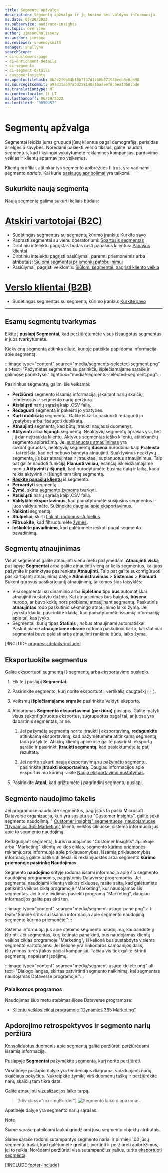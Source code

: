 ```yaml
---
title: Segmentų apžvalga
description: Segmentų apžvalga ir jų kūrimo bei valdymo informacija.
ms.date: 05/20/2022
ms.subservice: audience-insights
ms.topic: overview
author: JimsonChalissery
ms.author: jimsonc
ms.reviewer: v-wendysmith
manager: shellyha
searchScope:
- ci-customers-page
- ci-enrichment-details
- ci-segments
- ci-segment-details
- customerInsights
ms.openlocfilehash: 8b2c2f9b84bf8b7f37d1468b871946ecb3e6aa98
ms.sourcegitcommit: a97d31a647a5d259140a1baaeef8c6ea10b8cbde
ms.translationtype: MT
ms.contentlocale: lt-LT
ms.lasthandoff: 06/29/2022
ms.locfileid: "9050957"
---
```

# <a name="segments-overview"></a>Segmentų apžvalga

Segmentai leidžia jums grupuoti jūsų klientus pagal demografiją, perlaidas ar elgesio savybes. Norėdami pasiekti verslo tikslus, galite naudoti segmentus, kad tikslingai vykdytumėte reklamines kampanijas, pardavimo veiklas ir klientų aptarnavimo veiksmus.

Klientų profiliai, atitinkantys segmento apibrėžties filtrus, yra vadinami segmento *nariais*. Kai kurie [paslaugų apribojimai](/dynamics365/customer-insights/service-limits) yra taikomi.

## <a name="create-a-new-segment"></a>Sukurkite naują segmentą

Naują segmentą galima sukurti keliais būdais: 

# <a name="individual-consumers-b-to-c"></a>[Atskiri vartotojai (B2C)](#tab/b2c)

- Sudėtingas segmentas su segmentų kūrimo įrankiu: [Kurkite savo](segment-builder.md#create-a-new-segment) 
- Paprasti segmentai su vienu operatoriumi: [Spartusis segmentas](segment-builder.md#quick-segments) 
- Dirbtiniu intelektu pagrįstas būdas rasti panašius klientus: [Panašūs klientai](find-similar-customer-segments.md) 
- Dirbtiniu intelektu pagrįsti pasiūlymai, paremti priemonėmis arba atributais: [Siūlomi segmentai priemonių patobulinimui](suggested-segments.md) 
- Pasiūlymai, pagrįsti veiklomis: [Siūlomi segmentai, pagrįsti kliento veikla](suggested-segments-activity.md) 

# <a name="business-accounts-b-to-b"></a>[Verslo klientai (B2B)](#tab/b2b)

- Sudėtingas segmentas su segmentų kūrimo įrankiu: [Kurkite savo](segment-builder.md#create-a-new-segment)

---

## <a name="manage-existing-segments"></a>Esamų segmentų tvarkymas

Eikite į **puslapį Segmentai**, kad peržiūrėtumėte visus išsaugotus segmentus ir juos tvarkytumėte.

Kiekvieną segmentą atitinka eilutė, kurioje pateikta papildoma informacija apie segmentą.

:::image type="content" source="media/segments-selected-segment.png" alt-text="Pažymėtas segmentas su parinkčių išplečiamajame sąraše ir galimose parinktyse." lightbox="media/segments-selected-segment.png":::

Pasirinkus segmentą, galimi šie veiksmai:

- **Peržiūrėti** segmento išsamią informaciją, įskaitant narių skaičių, tendencijas ir segmento narių peržiūrą.
- **Atsisiųsti** narių sąrašą kaip .CSV failą.
- **Redaguoti** segmentą ir pakeisti jo ypatybes.
- **Kurti dublikatą** segmentui. Galite iš karto pasirinkti redaguoti jo ypatybes arba išsaugoti dublikatą.
- **Atnaujinti** segmentą, kad būtų įtraukti naujausi duomenys.
- **Aktyvinti** arba **Išjungti** segmentą. Neaktyvių segmentų aprašas yra, bet į jį dar neįtraukta klientų. Aktyvus segmentas ieško klientų, atitinkančių segmento apibrėžimą. Jei [suplanuotas atnaujinimas](system.md#schedule-tab) yra sukonfigūruotas, neaktyvių segmentų **Būsena** nurodoma kaip **Praleista** – tai reiškia, kad net nebuvo bandyta atnaujinti. Suaktyvinus neaktyvų segmentą, jis bus atnaujintas ir įtrauktas į suplanuotus atnaujinimus.
  Taip pat galite naudoti funkciją **Planuoti vėliau**, esančią iškleidžiamajame meniu **Aktyvinti / išjungti**, kad nurodytumėte būsimą datą ir laiką, kada reikia aktyvinti ir išjungti tam tikrą segmentą.
- **[Raskite panašių klientų](find-similar-customer-segments.md)** iš segmento.
- **Pervardyti** segmentą.
- **Žymė**, skirta [segmento žymoms](work-with-tags-columns.md#manage-tags) tvarkyti.
- **Atsisiųsti** narių sąrašą kaip .CSV failą.
- **Valdykite eksportavimus**, kad pamatytumėte susijusius segmentus ir juos valdytumėte. [Sužinokite daugiau apie eksportavimus.](export-destinations.md)
- **Naikinti** segmentą.
- **Stulpeliai**, skirti [tinkinti rodomus stulpelius](work-with-tags-columns.md#customize-columns).
- **Filtruokite**, kad filtruotumėte [žymes](work-with-tags-columns.md#filter-on-tags).
- **Ieškokite pavadinimo**, kad galėtumėte ieškoti pagal segmento pavadinimą.

## <a name="refresh-segments"></a>Segmentų atnaujinimas

Visus segmentus galite atnaujinti vienu metu pažymėdami **Atnaujinti viską** puslapyje **Segmentai** arba galite atnaujinti vieną ar kelis segmentus, kai juos pažymite ir parinktyse pasirenkate **Atnaujinti**. Taip pat galite sukonfigūruoti pasikartojantį atnaujinimą dalyje **Administravimas** > **Sistemas** > **Planuoti**. Sukonfigūravus pasikartojantį atnaujinimą, taikomos šios taisyklės:

- Visi segmentai su dinaminio arba **išplėtimo** tipu **bus** automatiškai atnaujinti nustatytu dažniu. Kai atnaujinimas bus baigtas, **būsena** nurodo, ar buvo kokių nors problemų atnaujinant segmentą. Paskutinis **atnaujintas** rodo paskutinio sėkmingo atnaujinimo laiko žymą. Jei įvyksta klaida, pasirinkite klaidą, kad pamatytumėte išsamią informaciją apie tai, kas įvyko.
- Segmentai, kurių tipas **Statinis** *, nebus* atnaujinami automatiškai. Paskutiniame **atnaujintame ekrane** rodoma paskutinio karto, kai statiniai segmentai buvo paleisti arba atnaujinti rankiniu būdu, laiko žyma.

[!INCLUDE [progress-details-include](includes/progress-details-pane.md)]

## <a name="export-segments"></a>Eksportuokite segmentus

Galite eksportuoti segmentą iš segmentų arba [eksportavimo puslapio](export-destinations.md). 

1. Eikite į puslapį **Segmentai**.

1. Pasirinkite segmento, kurį norite eksportuoti, vertikalią daugtaškį (&vellip;).

1. Veiksmų **išplečiamajame srąraše** pasirinkite Valdyti eksportą.

1. Atidaromas **Segmento eksportavimai (peržiūra)** puslapis. Galite matyti visus sukonfigūruotus eksportus, sugrupuotus pagal tai, ar juose yra dabartinis segmentas, ar ne.

   1. Jei pažymėtą segmentą norite įtraukti į eksportavimą, **redaguokite** atitinkamą eksportavimą, kad pažymėtumėte atitinkamą segmentą, tada įrašykite. Atskirų klientų aplinkose galite pasirinkti eksportą sąraše ir pasirinkti **Įtraukti segmentą**, kad pasiektumėte tą patį rezultatą.

   1. Jei norite sukurti naują eksportavimą su pažymėtu segmentu, pasirinkite **Įtraukti eksportavimą**. Daugiau informacijos apie eksportavimo kūrimą rasite [Naujo eksportavimo nustatymas](export-destinations.md#set-up-a-new-export).

1. Pasirinkite **Atgal**, kad grįžtumėte į pagrindinį segmentų puslapį.

## <a name="track-usage-of-a-segment"></a>Segmento naudojimo takelis

Jei programose naudojate segmentus, pagrįstus ta pačia Microsoft Dataverse organizacija, kuri yra susieta su "Customer Insights", galite sekti segmento naudojimą. " [Customer Insights" segmentuose, naudojamuose "Dynamics 365 Marketing"](/dynamics365/marketing/real-time-marketing-ci-profile) klientų veiklos cikluose, sistema informuoja jus apie to segmento naudojimą.

Redaguojant segmentą, kuris naudojamas "Customer Insights" aplinkoje arba "Marketing" klientų veiklos ciklas, segmento [kūrimo priemonės](segment-builder.md) reklamjuostė informuoja apie priklausomybes. Išsamią priklausomybės informaciją galite patikrinti tiesiai iš reklamjuostės arba segmento **kūrimo priemonėje pasirinkę Naudojimas**.

Segmento **naudojimo** srityje rodoma išsami informacija apie šio segmento naudojimą programomis, pagrįstomis Dataverse programomis. Jei segmentai naudojami klientų veiklos cikluose, rasite saitą, kad galėtumėte patikrinti veiklos ciklą programoje "Marketing", kur naudojamas šis segmentas. Jei turite leidimus pasiekti programą "Marketing", daugiau informacijos galite pasiekti ten.

:::image type="content" source="media/segment-usage-pane.png" alt-text="Šoninė sritis su išsamia informacija apie segmento naudojimą segmento kūrimo priemonėje.":::

Sistema informuoja jus apie stebimo segmento naudojimą, kai bandote jį ištrinti. Jei segmentas, kurį ketinate panaikinti, bus naudojamas klientų veiklos ciklas programoje "Marketing", ši kelionė bus sustabdyta visiems segmento vartotojams. Jei kelionė yra rinkodaros kampanijos dalis, ištrynimas turės įtakos pačiai kampanijai. Tačiau vis tiek galite ištrinti segmentą, nepaisant įspėjimų.

:::image type="content" source="media/segment-usage-delete.png" alt-text="Dialogo langas, skirtas patvirtinti segmento naikinimą, kai segmentas naudojamas Dataverse programoje.":::

### <a name="supported-apps"></a>Palaikomos programos

Naudojimas šiuo metu stebimas šiose Dataverse programose:

- [Klientų veiklos ciklai programoje "Dynamics 365 Marketing"](/dynamics365/marketing/real-time-marketing-ci-profile)

## <a name="view-processing-history-and-segment-members"></a>Apdorojimo retrospektyvos ir segmento narių peržiūra

Konsoliduotus duomenis apie segmentą galite peržiūrėti peržiūrėdami išsamią informaciją.

Puslapyje **Segmentai** pažymėkite segmentą, kurį norite peržiūrėti.

Viršutinėje puslapio dalyje yra tendencijos diagrama, vaizduojanti narių skaičiaus pokyčius. Nukreipkite žymiklį virš duomenų taškų ir peržiūrėkite narių skaičių tam tikra data.

Galite atnaujinti vizualizacijos laiko tarpą.

> [!div class="mx-imgBorder"]
> ![Segmento laiko diapazonas.](media/segment-time-range.png "Segmento laiko diapazonas")

Apatinėje dalyje yra segmento narių sąrašas.

> [!NOTE]
> Šiame sąraše pateikiami laukai grindžiami jūsų segmento objektų atributais.
>
>Šiame sąraše rodomi sutampantys segmento nariai ir pirmieji 100 jūsų segmento įrašai, kad galėtumėte greitai jį įvertinti ir peržiūrėti apibrėžimus, jei to reikia. Norėdami peržiūrėti visu sutampančius įrašus, turite [eksportuoti segmentą](export-destinations.md).

[!INCLUDE [footer-include](includes/footer-banner.md)]
